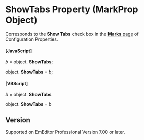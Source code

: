 # ShowTabs Property (MarkProp Object)

Corresponds to the **Show Tabs** check box in the [**Marks** page](../../dlg/properties/marks/index) of Configuration Properties.

#### \[JavaScript\]

_b_ =
object. **ShowTabs**;

object. **ShowTabs** = _b_;

#### \[VBScript\]

_b_ =
object. **ShowTabs**

object. **ShowTabs** = _b_

## Version

Supported on EmEditor Professional Version 7.00 or later.
